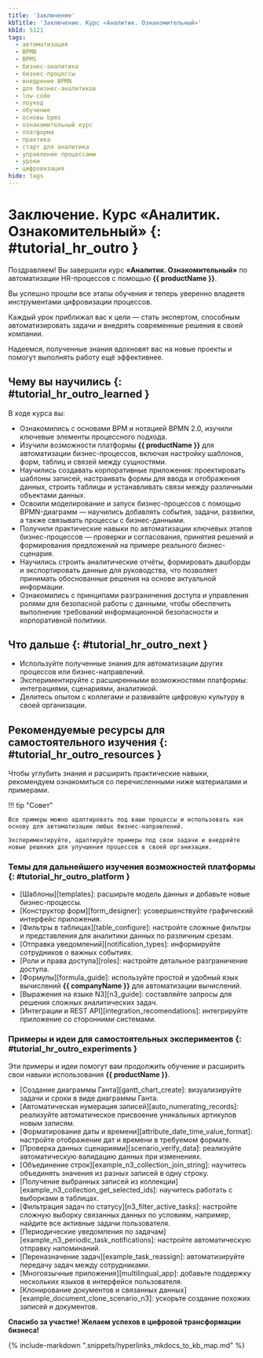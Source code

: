 ```yaml
---
title: 'Заключение'
kbTitle: 'Заключение. Курс «Аналитик. Ознакомительный»'
kbId: 5121
tags:
  - автоматизация
  - BPMN
  - BPMS
  - бизнес-аналитика
  - бизнес-процессы
  - внедрение BPMN
  - для бизнес-аналитиков
  - low-code
  - лоукод
  - обучение
  - основы bpms
  - ознакомительный курс
  - платформа
  - практика
  - старт для аналитика
  - управление процессами
  - уроки
  - цифровизация
hide: tags
---
```


# Заключение. Курс «Аналитик. Ознакомительный» {: #tutorial_hr_outro }

Поздравляем! Вы завершили курс **«Аналитик. Ознакомительный»** по автоматизации HR-процессов с помощью **{{ productName }}**.

Вы успешно прошли все этапы обучения и теперь уверенно владеете инструментами цифровизации процессов.

Каждый урок приближал вас к цели — стать экспертом, способным автоматизировать задачи и внедрять современные решения в своей компании.

Надеемся, полученные знания вдохновят вас на новые проекты и помогут выполнять работу ещё эффективнее.

## Чему вы научились {: #tutorial_hr_outro_learned }

В ходе курса вы:

- Ознакомились с основами BPM и нотацией BPMN&nbsp;2.0, изучили ключевые элементы процессного подхода.
- Изучили возможности платформы **{{ productName }}** для автоматизации бизнес-процессов, включая настройку шаблонов, форм, таблиц и связей между сущностями.
- Научились создавать корпоративные приложения: проектировать шаблоны записей, настраивать формы для ввода и отображения данных, строить таблицы и устанавливать связи между различными объектами данных.
- Освоили моделирование и запуск бизнес-процессов с помощью BPMN-диаграмм — научились добавлять события, задачи, развилки, а также связывать процессы с бизнес-данными.
- Получили практические навыки по автоматизации ключевых этапов бизнес-процессов — проверки и согласования, принятия решений и формирования предложений на примере реального бизнес-сценария.
- Научились строить аналитические отчёты, формировать дашборды и экспортировать данные для руководства, что позволяет принимать обоснованные решения на основе актуальной информации.
- Ознакомились с принципами разграничения доступа и управления ролями для безопасной работы с данными, чтобы обеспечить выполнение требований информационной безопасности и корпоративной политики.

## Что дальше {: #tutorial_hr_outro_next }

- Используйте полученные знания для автоматизации других процессов или бизнес-направлений.
- Экспериментируйте с расширенными возможностями платформы: интеграциями, сценариями, аналитикой.
- Делитесь опытом с коллегами и развивайте цифровую культуру в своей организации.

## Рекомендуемые ресурсы для самостоятельного изучения {: #tutorial_hr_outro_resources }

Чтобы углубить знания и расширить практические навыки, рекомендуем ознакомиться со перечисленными ниже материалами и примерами.

!!! tip "Совет"

    Все примеры можно адаптировать под ваши процессы и использовать как основу для автоматизации любых бизнес-направлений.
    
    Экспериментируйте, адаптируйте примеры под свои задачи и внедряйте новые решения для улучшения процессов в своей организации.

### Темы для дальнейшего изучения возможностей платформы {: #tutorial_hr_outro_platform }

- [Шаблоны][templates]: расширьте модель данных и добавьте новые бизнес-процессы.
- [Конструктор форм][form_designer]: усовершенствуйте графический интерфейс приложения.
- [Фильтры в таблицах][table_configure]: настройте сложные фильтры и представления для аналитики данных по различным срезам.
- [Отправка уведомлений][notification_types]: информируйте сотрудников о важных событиях.
- [Роли и права доступа][roles]: настройте детальное разграничение доступа.
- [Формулы][formula_guide]: используйте простой и удобный язык вычислений **{{ companyName }}** для автоматизации вычислений.
- [Выражения на языке N3][n3_guide]: составляйте запросы для решения сложных аналитических задач.
- [Интеграции и REST API][integration_recomendations]: интегрируйте приложение со сторонними системами.

### Примеры и идеи для самостоятельных экспериментов {: #tutorial_hr_outro_experiments }

Эти примеры и идеи помогут вам продолжить обучение и расширить свои навыки использования **{{ productName }}**.

- [Создание диаграммы Ганта][gantt_chart_create]: визуализируйте задачи и сроки в виде диаграммы Ганта.
- [Автоматическая нумерация записей][auto_numerating_records]: реализуйте автоматическое присвоение уникальных артикулов новым записям.
- [Форматирование даты и времени][attribute_date_time_value_format]: настройте отображение дат и времени в требуемом формате.
- [Проверка данных сценариями][scenario_verify_data]: реализуйте автоматическую валидацию данных при изменениях.
- [Объединение строк][example_n3_collection_join_string]: научитесь объединять значения из разных записей в одну строку.
- [Получение выбранных записей из коллекции][example_n3_collection_get_selected_ids]: научитесь работать с выборками в таблицах.
- [Фильтрация задач по статусу][n3_filter_active_tasks]: настройте сложную выборку связанных данных по условиям, например, найдите все активные задачи пользователя.
- [Периодические уведомления по задачам][example_n3_periodic_task_notifications]: настройте автоматическую отправку напоминаний.
- [Переназначение задач][example_task_reassign]: автоматизируйте передачу задач между сотрудниками.
- [Многоязычные приложения][multilingual_app]: добавьте поддержку нескольких языков в интерфейсе пользователя.
- [Клонирование документов и связанных данных][example_document_clone_scenario_n3]: ускорьте создание похожих записей и документов.

**Спасибо за участие! Желаем успехов в цифровой трансформации бизнеса!**

{% include-markdown ".snippets/hyperlinks_mkdocs_to_kb_map.md" %}
